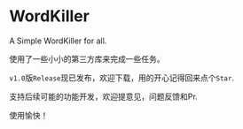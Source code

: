 # WordKiller
A Simple WordKiller for all.

使用了一些小小的第三方库来完成一些任务。

`v1.0`版`Release`现已发布，欢迎下载，用的开心记得回来点个`Star`.

支持后续可能的功能开发，欢迎提意见，问题反馈和Pr.

使用愉快！
